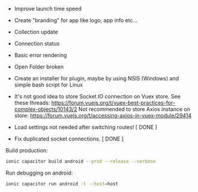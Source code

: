 - Improve launch time speed
- Create "branding" for app like logo, app info etc...

- Collection update
- Connection status
- Basic error rendering
- Open Folder broken
- Create an installer for plugin, maybe by using NSIS (Windows) and simple bash script for Linux
- It's not good idea to store Socket.IO connection on Vuex store. See these threads: https://forum.vuejs.org/t/vuex-best-practices-for-complex-objects/10143/2
  Not recommended to store Axios instance on store: https://forum.vuejs.org/t/accessing-axios-in-vuex-module/29414
- Load settings not needed after switching routes! [ DONE ]
- Fix duplicated socket connections. [ DONE ]

Build production:

```bash
ionic capacitor build android --prod --release --verbose
```

Run debugging on android:

```bash
ionic capacitor run android -l --host=host
```
